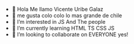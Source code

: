 - 👋 Hola Me llamo Vicente Uribe Galaz
- 👀 me gusta colo colo lo mas grande de chile
- 👀 I’m interested in JS And The people 
- 🌱 I’m currently learning HTML TS CSS JS
- 💞️ I’m looking to collaborate on EVERYONE yes!
<!---
PsychoKillerdd/PsychoKillerdd is a ✨ special ✨ repository because its `README.md` (this file) appears on your GitHub profile.
You can click the Preview link to take a look at your changes.
--->
